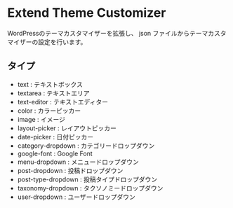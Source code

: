 # Extend Theme Customizer

WordPressのテーマカスタマイザーを拡張し、
json ファイルからテーマカスタマイザーの設定を行います。

## タイプ

* text : テキストボックス
* textarea : テキストエリア
* text-editor : テキストエディター
* color : カラーピッカー
* image : イメージ
* layout-picker : レイアウトピッカー
* date-picker : 日付ピッカー
* category-dropdown : カテゴリードロップダウン
* google-font : Google Font
* menu-dropdown : メニュードロップダウン
* post-dropdown : 投稿ドロップダウン
* post-type-dropdown : 投稿タイプドロップダウン
* taxonomy-dropdown : タクソノミードロップダウン
* user-dropdown : ユーザードロップダウン


